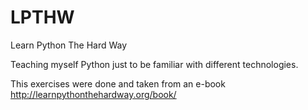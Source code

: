# LPTHW
Learn Python The Hard Way

Teaching myself Python just to be familiar with different technologies. 

This exercises were done and taken from an e-book http://learnpythonthehardway.org/book/ 
